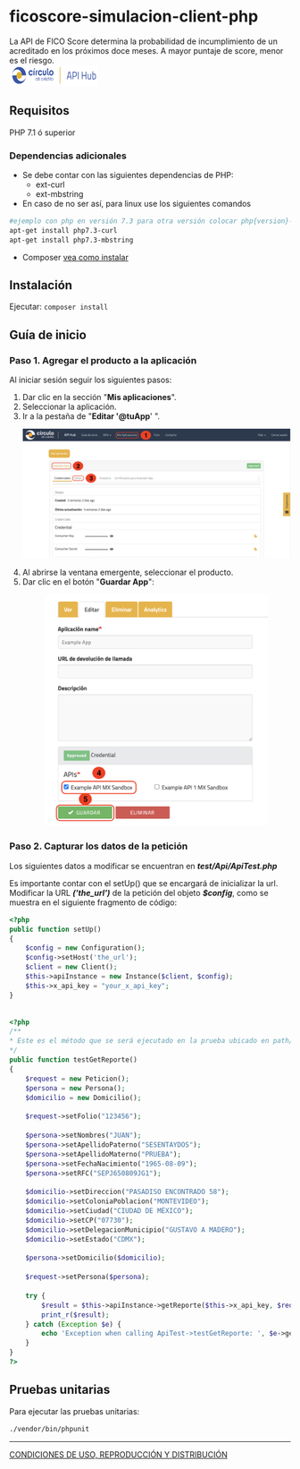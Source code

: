 # ficoscore-simulacion-client-php
La API de FICO Score determina la probabilidad de incumplimiento de un acreditado en los próximos doce meses. A mayor puntaje de score, menor es el riesgo. <br/><img src='https://github.com/APIHub-CdC/imagenes-cdc/blob/master/circulo_de_credito-apihub.png' height='37' width='160'/><br/>

## Requisitos

PHP 7.1 ó superior


### Dependencias adicionales
- Se debe contar con las siguientes dependencias de PHP:
    - ext-curl
    - ext-mbstring
- En caso de no ser así, para linux use los siguientes comandos

```sh
#ejemplo con php en versión 7.3 para otra versión colocar php{version}-curl
apt-get install php7.3-curl
apt-get install php7.3-mbstring
```
- Composer [vea como instalar][1]

## Instalación

Ejecutar: `composer install`

## Guía de inicio

### Paso 1. Agregar el producto a la aplicación

Al iniciar sesión seguir los siguientes pasos:

 1. Dar clic en la sección "**Mis aplicaciones**".
 2. Seleccionar la aplicación.
 3. Ir a la pestaña de "**Editar '@tuApp**' ".
    <p align="center">
      <img src="https://github.com/APIHub-CdC/imagenes-cdc/blob/master/edit_applications.jpg" width="900">
    </p>
 4. Al abrirse la ventana emergente, seleccionar el producto.
 5. Dar clic en el botón "**Guardar App**":
    <p align="center">
      <img src="https://github.com/APIHub-CdC/imagenes-cdc/blob/master/selected_product.jpg" width="400">
    </p>

### Paso 2. Capturar los datos de la petición

Los siguientes datos a modificar se encuentran en ***test/Api/ApiTest.php***

Es importante contar con el setUp() que se encargará de inicializar la url. Modificar la URL ***('the_url')*** de la petición del objeto ***$config***, como se muestra en el siguiente fragmento de código:

```php
<?php
public function setUp()
{
    $config = new Configuration();
    $config->setHost('the_url');
    $client = new Client();
    $this->apiInstance = new Instance($client, $config);
    $this->x_api_key = "your_x_api_key";
}  
```
```php

<?php
/**
* Este es el método que se será ejecutado en la prueba ubicado en path/to/repository/test/Api/ApiTest.php
*/
public function testGetReporte()
{
    $request = new Peticion();
    $persona = new Persona();
    $domicilio = new Domicilio();

    $request->setFolio("123456");
    
    $persona->setNombres("JUAN");
    $persona->setApellidoPaterno("SESENTAYDOS");
    $persona->setApellidoMaterno("PRUEBA");
    $persona->setFechaNacimiento("1965-08-09");
    $persona->setRFC("SEPJ650809JG1");

    $domicilio->setDireccion("PASADISO ENCONTRADO 58");
    $domicilio->setColoniaPoblacion("MONTEVIDEO");
    $domicilio->setCiudad("CIUDAD DE MÉXICO");
    $domicilio->setCP("07730");
    $domicilio->setDelegacionMunicipio("GUSTAVO A MADERO");
    $domicilio->setEstado("CDMX");

    $persona->setDomicilio($domicilio);

    $request->setPersona($persona);

    try {
        $result = $this->apiInstance->getReporte($this->x_api_key, $request);
        print_r($result);
    } catch (Exception $e) {
        echo 'Exception when calling ApiTest->testGetReporte: ', $e->getMessage(), PHP_EOL;
    }
}
?>
```
## Pruebas unitarias

Para ejecutar las pruebas unitarias:

```sh
./vendor/bin/phpunit
```

---
[CONDICIONES DE USO, REPRODUCCIÓN Y DISTRIBUCIÓN](https://github.com/APIHub-CdC/licencias-cdc)

[1]: https://getcomposer.org/doc/00-intro.md#installation-linux-unix-macos
